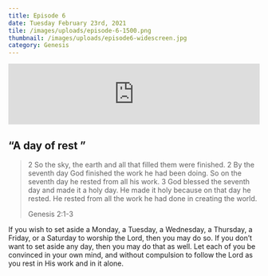 ```yaml
---
title: Episode 6
date: Tuesday February 23rd, 2021
tile: /images/uploads/episode-6-1500.png
thumbnail: /images/uploads/episode6-widescreen.jpg
category: Genesis
---
```

<iframe title="0006 - A day of rest" height="122" width="100%" style="border: none;" scrolling="no" data-name="pb-iframe-player" src="https://www.podbean.com/media/player/bxey9-fba407?from=pb6admin&download=1&version=1&auto=0&share=1&download=1&rtl=0&fonts=Helvetica&skin=1&pfauth=&btn-skin=107"></iframe>

## “A day of rest ”

> 2 So the sky, the earth and all that filled them were finished. 2 By the seventh day God finished the work he had been doing. So on the seventh day he rested from all his work. 3 God blessed the seventh day and made it a holy day. He made it holy because on that day he rested. He rested from all the work he had done in creating the world.
>
>  Genesis 2:1-3

If you wish to set aside a Monday, a Tuesday, a Wednesday, a Thursday, a Friday, or a Saturday to worship the Lord, then you may do so. If you don’t want to set aside any day, then you may do that as well. Let each of you be convinced in your own mind, and without compulsion to follow the Lord as you rest in His work and in it alone.